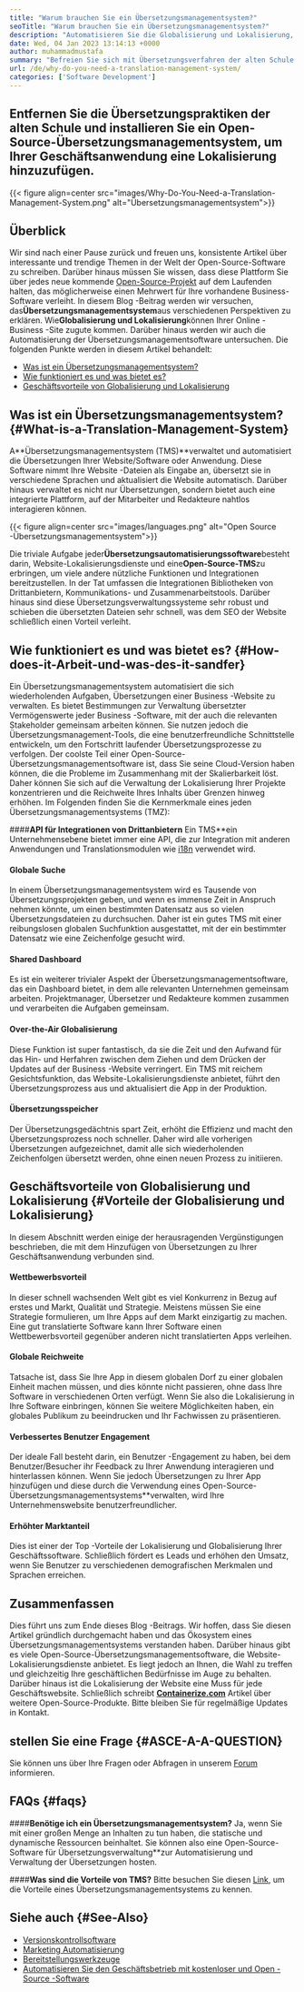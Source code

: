 ```yaml
---
title: "Warum brauchen Sie ein Übersetzungsmanagementsystem?" 
seoTitle: "Warum brauchen Sie ein Übersetzungsmanagementsystem?" 
description: "Automatisieren Sie die Globalisierung und Lokalisierung, um die Reichweite Ihrer Produkte zu maximieren. Lassen Sie uns untersuchen, wie Ihre Software ein Übersetzungsmanagementsystem nutzt." 
date: Wed, 04 Jan 2023 13:14:13 +0000
author: muhammadmustafa
summary: "Befreien Sie sich mit Übersetzungsverfahren der alten Schule und installieren Sie ein Open-Source-Übersetzungsmanagementsystem, um Ihrer Geschäftsanwendung eine Lokalisierung hinzuzufügen." 
url: /de/why-do-you-need-a-translation-management-system/
categories: ['Software Development']
---
```


## Entfernen Sie die Übersetzungspraktiken der alten Schule und installieren Sie ein Open-Source-Übersetzungsmanagementsystem, um Ihrer Geschäftsanwendung eine Lokalisierung hinzuzufügen.

{{< figure align=center src="images/Why-Do-You-Need-a-Translation-Management-System.png" alt="Übersetzungsmanagementsystem">}}


## Überblick
Wir sind nach einer Pause zurück und freuen uns, konsistente Artikel über interessante und trendige Themen in der Welt der Open-Source-Software zu schreiben. Darüber hinaus müssen Sie wissen, dass diese Plattform Sie über jedes neue kommende [Open-Source-Projekt][1] auf dem Laufenden halten, das möglicherweise einen Mehrwert für Ihre vorhandene Business-Software verleiht.
In diesem Blog -Beitrag werden wir versuchen, das**Übersetzungsmanagementsystem**aus verschiedenen Perspektiven zu erklären. Wie**Globalisierung und Lokalisierung**können Ihrer Online -Business -Site zugute kommen. Darüber hinaus werden wir auch die Automatisierung der Übersetzungsmanagementsoftware untersuchen.
Die folgenden Punkte werden in diesem Artikel behandelt:
  * [Was ist ein Übersetzungsmanagementsystem?][2]
  * [Wie funktioniert es und was bietet es? ][3]
  * [Geschäftsvorteile von Globalisierung und Lokalisierung][4]

## Was ist ein Übersetzungsmanagementsystem? {#What-is-a-Translation-Management-System}
A**Übersetzungsmanagementsystem (TMS)**verwaltet und automatisiert die Übersetzungen Ihrer Website/Software oder Anwendung. Diese Software nimmt Ihre Website -Dateien als Eingabe an, übersetzt sie in verschiedene Sprachen und aktualisiert die Website automatisch. Darüber hinaus verwaltet es nicht nur Übersetzungen, sondern bietet auch eine integrierte Plattform, auf der Mitarbeiter und Redakteure nahtlos interagieren können.

{{< figure align=center src="images/languages.png" alt="Open Source -Übersetzungsmanagementsystem">}}

Die triviale Aufgabe jeder**Übersetzungsautomatisierungssoftware**besteht darin, Website-Lokalisierungsdienste und eine**Open-Source-TMS**zu erbringen, um viele andere nützliche Funktionen und Integrationen bereitzustellen. In der Tat umfassen die Integrationen Bibliotheken von Drittanbietern, Kommunikations- und Zusammenarbeitstools. Darüber hinaus sind diese Übersetzungsverwaltungssysteme sehr robust und schieben die übersetzten Dateien sehr schnell, was dem SEO der Website schließlich einen Vorteil verleiht.

## Wie funktioniert es und was bietet es? {#How-does-it-Arbeit-und-was-des-it-sandfer}
Ein Übersetzungsmanagementsystem automatisiert die sich wiederholenden Aufgaben, Übersetzungen einer Business -Website zu verwalten. Es bietet Bestimmungen zur Verwaltung übersetzter Vermögenswerte jeder Business -Software, mit der auch die relevanten Stakeholder gemeinsam arbeiten können. Sie nutzen jedoch die Übersetzungsmanagement-Tools, die eine benutzerfreundliche Schnittstelle entwickeln, um den Fortschritt laufender Übersetzungsprozesse zu verfolgen.
Der coolste Teil einer Open-Source-Übersetzungsmanagementsoftware ist, dass Sie seine Cloud-Version haben können, die die Probleme im Zusammenhang mit der Skalierbarkeit löst. Daher können Sie sich auf die Verwaltung der Lokalisierung Ihrer Projekte konzentrieren und die Reichweite Ihres Inhalts über Grenzen hinweg erhöhen.
Im Folgenden finden Sie die Kernmerkmale eines jeden Übersetzungsmanagementsystems (TMZ):

####**API für Integrationen von Drittanbietern**
Ein TMS**ein Unternehmensebene bietet immer eine API, die zur Integration mit anderen Anwendungen und Translationsmodulen wie [i18n][5] verwendet wird.

#### Globale Suche
In einem Übersetzungsmanagementsystem wird es Tausende von Übersetzungsprojekten geben, und wenn es immense Zeit in Anspruch nehmen könnte, um einen bestimmten Datensatz aus so vielen Übersetzungsdateien zu durchsuchen. Daher ist ein gutes TMS mit einer reibungslosen globalen Suchfunktion ausgestattet, mit der ein bestimmter Datensatz wie eine Zeichenfolge gesucht wird.

#### Shared Dashboard
Es ist ein weiterer trivialer Aspekt der Übersetzungsmanagementsoftware, das ein Dashboard bietet, in dem alle relevanten Unternehmen gemeinsam arbeiten. Projektmanager, Übersetzer und Redakteure kommen zusammen und verarbeiten die Aufgaben gemeinsam.

#### Over-the-Air Globalisierung
Diese Funktion ist super fantastisch, da sie die Zeit und den Aufwand für das Hin- und Herfahren zwischen dem Ziehen und dem Drücken der Updates auf der Business -Website verringert. Ein TMS mit reichem Gesichtsfunktion, das Website-Lokalisierungsdienste anbietet, führt den Übersetzungsprozess aus und aktualisiert die App in der Produktion.

#### Übersetzungsspeicher
Der Übersetzungsgedächtnis spart Zeit, erhöht die Effizienz und macht den Übersetzungsprozess noch schneller. Daher wird alle vorherigen Übersetzungen aufgezeichnet, damit alle sich wiederholenden Zeichenfolgen übersetzt werden, ohne einen neuen Prozess zu initiieren.

## Geschäftsvorteile von Globalisierung und Lokalisierung {#Vorteile der Globalisierung und Lokalisierung}
In diesem Abschnitt werden einige der herausragenden Vergünstigungen beschrieben, die mit dem Hinzufügen von Übersetzungen zu Ihrer Geschäftsanwendung verbunden sind.

#### Wettbewerbsvorteil
In dieser schnell wachsenden Welt gibt es viel Konkurrenz in Bezug auf erstes und Markt, Qualität und Strategie. Meistens müssen Sie eine Strategie formulieren, um Ihre Apps auf dem Markt einzigartig zu machen. Eine gut translatierte Software kann Ihrer Software einen Wettbewerbsvorteil gegenüber anderen nicht translatierten Apps verleihen.

#### Globale Reichweite
Tatsache ist, dass Sie Ihre App in diesem globalen Dorf zu einer globalen Einheit machen müssen, und dies könnte nicht passieren, ohne dass Ihre Software in verschiedenen Orten verfügt. Wenn Sie also die Lokalisierung in Ihre Software einbringen, können Sie weitere Möglichkeiten haben, ein globales Publikum zu beeindrucken und Ihr Fachwissen zu präsentieren.

#### Verbessertes Benutzer Engagement
Der ideale Fall besteht darin, ein Benutzer -Engagement zu haben, bei dem Benutzer/Besucher ihr Feedback zu Ihrer Anwendung interagieren und hinterlassen können. Wenn Sie jedoch Übersetzungen zu Ihrer App hinzufügen und diese durch die Verwendung eines Open-Source-Übersetzungsmanagementsystems**verwalten, wird Ihre Unternehmenswebsite benutzerfreundlicher.

#### Erhöhter Marktanteil
Dies ist einer der Top -Vorteile der Lokalisierung und Globalisierung Ihrer Geschäftssoftware. Schließlich fördert es Leads und erhöhen den Umsatz, wenn Sie Benutzer zu verschiedenen demografischen Merkmalen und Sprachen erreichen.

## Zusammenfassen
Dies führt uns zum Ende dieses Blog -Beitrags. Wir hoffen, dass Sie diesen Artikel gründlich durchgemacht haben und das Ökosystem eines Übersetzungsmanagementsystems verstanden haben. Darüber hinaus gibt es viele Open-Source-Übersetzungsmanagementsoftware, die Website-Lokalisierungsdienste anbietet. Es liegt jedoch an Ihnen, die Wahl zu treffen und gleichzeitig Ihre geschäftlichen Bedürfnisse im Auge zu behalten. Darüber hinaus ist die Lokalisierung der Website eine Muss für jede Geschäftswebsite.
Schließlich schreibt [**Containerize.com**][6] Artikel über weitere Open-Source-Produkte. Bitte bleiben Sie für regelmäßige Updates in Kontakt.

## stellen Sie eine Frage {#ASCE-A-A-QUESTION}
Sie können uns über Ihre Fragen oder Abfragen in unserem [Forum][7] informieren.

## FAQs {#faqs}

####**Benötige ich ein Übersetzungsmanagementsystem?**
Ja, wenn Sie mit einer großen Menge an Inhalten zu tun haben, die statische und dynamische Ressourcen beinhaltet. Sie können also eine Open-Source-Software für Übersetzungsverwaltung**zur Automatisierung und Verwaltung der Übersetzungen hosten.

####**Was sind die Vorteile von TMS?**
Bitte besuchen Sie diesen [Link][4], um die Vorteile eines Übersetzungsmanagementsystems zu kennen.

## Siehe auch {#See-Also}
  * [Versionskontrollsoftware][8]
  * [Marketing Automatisierung][9]
  * [Bereitstellungswerkzeuge][10]
  * [Automatisieren Sie den Geschäftsbetrieb mit kostenloser und Open -Source -Software][11]

  
[1]: https://products.containerize.com/
[2]: #What-is-a-translation-management-system
[3]: #How-does-it-work-and-what-does-it-offer
[4]: #Benefits-of-globalization-and-localization
[5]: https://www.npmjs.com/package/i18n
[6]: https://www.containerize.com/
[7]: https://forum.containerize.com/
[8]: https://blog.containerize.com/category/version-control-software/
[9]: https://blog.containerize.com/category/marketing-automation/
[10]: https://blog.containerize.com/category/deployment-tools/
[11]: https://blog.containerize.com/blogging/automate-business-operations-using-open-source-software/
